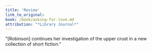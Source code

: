 ```yaml
---
title: 'Review'
link_to_original:
book: /book/asking-for-love.md
attribution: "*Library Journal*"
---
```

"[Robinson] continues her investigation of the upper crust in a new collection of short fiction."

